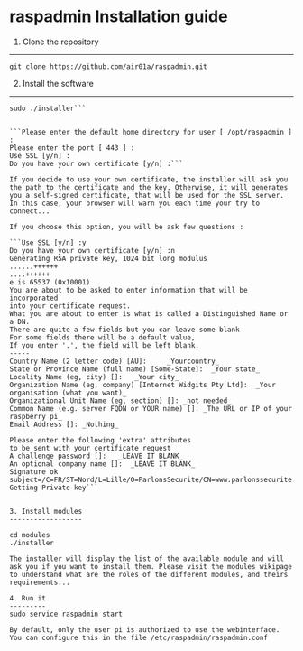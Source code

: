 raspadmin Installation guide
============================


1. Clone the repository
-----------------------
```git clone https://github.com/air01a/raspadmin.git```


2. Install the software
-----------------------
```cd raspadmin
sudo ./installer```


```Please enter the default home directory for user [ /opt/raspadmin ] :
Please enter the port [ 443 ] :
Use SSL [y/n] :
Do you have your own certificate [y/n] :```

If you decide to use your own certificate, the installer will ask you the path to the certificate and the key. Otherwise, it will generates you a self-signed certificate, that will be used for the SSL server. In this case, your browser will warn you each time your try to connect...

If you choose this option, you will be ask few questions :

```Use SSL [y/n] :y
Do you have your own certificate [y/n] :n
Generating RSA private key, 1024 bit long modulus
......++++++
....++++++
e is 65537 (0x10001)
You are about to be asked to enter information that will be incorporated
into your certificate request.
What you are about to enter is what is called a Distinguished Name or a DN.
There are quite a few fields but you can leave some blank
For some fields there will be a default value,
If you enter '.', the field will be left blank.
-----
Country Name (2 letter code) [AU]:     _Yourcountry_
State or Province Name (full name) [Some-State]:  _Your state_
Locality Name (eg, city) []:   _Your city_
Organization Name (eg, company) [Internet Widgits Pty Ltd]:  _Your organisation (what you want)_
Organizational Unit Name (eg, section) []: _not needed_
Common Name (e.g. server FQDN or YOUR name) []: _The URL or IP of your raspberry pi_
Email Address []: _Nothing_

Please enter the following 'extra' attributes
to be sent with your certificate request
A challenge password []:   _LEAVE IT BLANK_
An optional company name []:  _LEAVE IT BLANK_
Signature ok
subject=/C=FR/ST=Nord/L=Lille/O=ParlonsSecurite/CN=www.parlonssecurite.com
Getting Private key```


3. Install modules
------------------

cd modules
./installer

The installer will display the list of the available module and will ask you if you want to install them. Please visit the modules wikipage to understand what are the roles of the different modules, and theirs requirements...

4. Run it
---------
sudo service raspadmin start

By default, only the user pi is authorized to use the webinterface. You can configure this in the file /etc/raspadmin/raspadmin.conf

